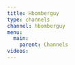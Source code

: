 ```yaml
---
title: Hbomberguy
type: channels
channel: hbomberguy
menu:
  main:
    parent: Channels
videos:
---
```

